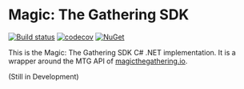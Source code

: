 # Magic: The Gathering SDK

[![Build status](https://ci.appveyor.com/api/projects/status/94qmxtk914w36xxr?svg=true)](https://ci.appveyor.com/project/jregnier/mtgapimanager)
[![codecov](https://codecov.io/gh/jregnier/MtgApiManager/branch/master/graph/badge.svg)](https://codecov.io/gh/jregnier/MtgApiManager)
[![NuGet](https://img.shields.io/nuget/v/Nuget.Core.svg)](https://www.nuget.org/packages/MtgApiManager.Lib/)

This is the Magic: The Gathering SDK C# .NET implementation. It is a wrapper around the MTG API of [magicthegathering.io](http://magicthegathering.io/).

(Still in Development)
